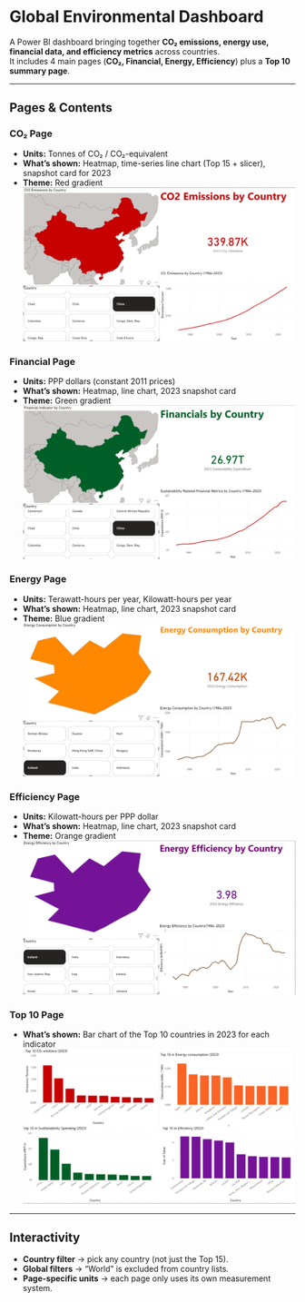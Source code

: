# Global Environmental Dashboard  

A Power BI dashboard bringing together **CO₂ emissions, energy use, financial data, and efficiency metrics** across countries.  
It includes 4 main pages (**CO₂, Financial, Energy, Efficiency**) plus a **Top 10 summary page**.  

---

## Pages & Contents  

### CO₂ Page  
- **Units:** Tonnes of CO₂ / CO₂-equivalent  
- **What’s shown:** Heatmap, time-series line chart (Top 15 + slicer), snapshot card for 2023  
- **Theme:** Red gradient  
![CO₂ Page](./Screenshots/co2.PNG)  

### Financial Page  
- **Units:** PPP dollars (constant 2011 prices)  
- **What’s shown:** Heatmap, line chart, 2023 snapshot card  
- **Theme:** Green gradient  
![Financial Page](./Screenshots/finance.PNG)  

### Energy Page  
- **Units:** Terawatt-hours per year, Kilowatt-hours per year  
- **What’s shown:** Heatmap, line chart, 2023 snapshot card  
- **Theme:** Blue gradient  
![Energy Page](./Screenshots/energy.PNG)  

### Efficiency Page  
- **Units:** Kilowatt-hours per PPP dollar  
- **What’s shown:** Heatmap, line chart, 2023 snapshot card  
- **Theme:** Orange gradient  
![Efficiency Page](./Screenshots/efficiency.PNG)  

### Top 10 Page  
- **What’s shown:** Bar chart of the Top 10 countries in 2023 for each indicator  
![Top 10 Page](./Screenshots/top10.PNG)  

---

## Interactivity  

- **Country filter** → pick any country (not just the Top 15).  
- **Global filters** → “World” is excluded from country lists.  
- **Page-specific units** → each page only uses its own measurement system.  
